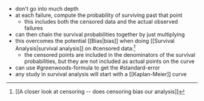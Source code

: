 - don't go into much depth
- at each failure, compute the probability of surviving past that point
	- this includes both the censored data and the actual observed failures
- can then chain the survival probabilities together by just multiplying
- this overcomes the potential [[Bias|bias]] when doing [[Survival Analysis|survival analysis]] on #censored data:[^1]
	- the censored points are included in the denominators of the survival probabilities, but they are not included as actual points on the curve
- can use #greenwoods-formula to get the #standard-error
- any study in survival analysis will start with a [[Kaplan-Meier]] curve

[^1]: [[A closer look at censoring -- does censoring bias our analysis]]